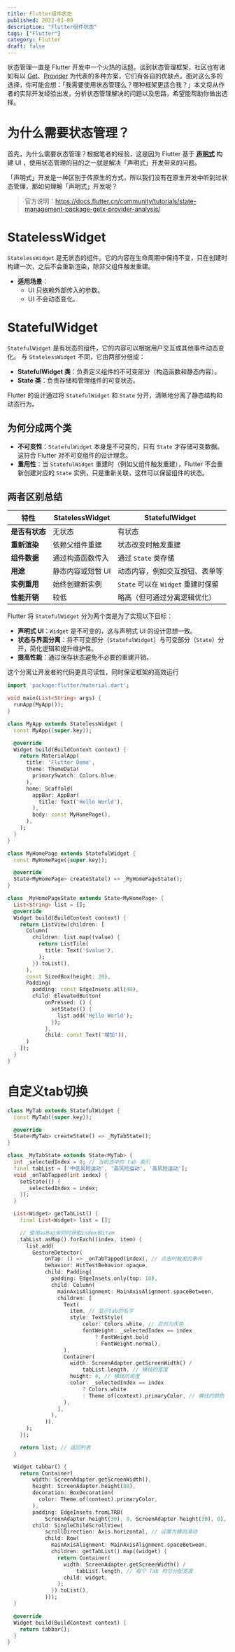 ```yaml
---
title: Flutter组件状态
published: 2022-01-09
description: "Flutter组件状态"
tags: ["Flutter"]
category: Flutter
draft: false
---
```

状态管理一直是 Flutter 开发中一个火热的话题。谈到状态管理框架，社区也有诸如有以 [Get](https://pub.flutter-io.cn/packages/get)、[Provider](https://pub.flutter-io.cn/packages/provider) 为代表的多种方案，它们有各自的优缺点。面对这么多的选择，你可能会想：「我需要使用状态管理么？哪种框架更适合我？」本文将从作者的实际开发经验出发，分析状态管理解决的问题以及思路，希望能帮助你做出选择。

# 为什么需要状态管理？

首先，为什么需要状态管理？根据笔者的经验，这是因为 Flutter 基于 [**声明式**](https://docs.flutter.cn/resources/architectural-overview#reactive-user-interfaces) 构建 UI ，使用状态管理的目的之一就是解决「声明式」开发带来的问题。

「声明式」开发是一种区别于传原生的方式，所以我们没有在原生开发中听到过状态管理，那如何理解「声明式」开发呢？

> 官方说明：https://docs.flutter.cn/community/tutorials/state-management-package-getx-provider-analysis/

# StatelessWidget

`StatelessWidget` 是无状态的组件。它的内容在生命周期中保持不变，只在创建时构建一次，之后不会重新渲染，除非父组件触发重建。

- **适用场景**：
  - UI 只依赖外部传入的参数。
  - UI 不会动态变化。

# StatefulWidget

`StatefulWidget` 是有状态的组件，它的内容可以根据用户交互或其他事件动态变化。
与 `StatelessWidget` 不同，它由两部分组成：

- **StatefulWidget 类**：负责定义组件的不可变部分（构造函数和静态内容）。
- **State 类**：负责存储和管理组件的可变状态。

Flutter 的设计通过将 `StatefulWidget` 和 `State` 分开，清晰地分离了静态结构和动态行为。

## 为何分成两个类

- **不可变性**：`StatefulWidget` 本身是不可变的，只有 `State` 才存储可变数据。这符合 Flutter 对不可变组件的设计理念。
- **重用性**：当 `StatefulWidget` 重建时（例如父组件触发重建），Flutter 不会重新创建对应的 `State` 实例，只是重新关联，这样可以保留组件的状态。

## 两者区别总结

| **特性**       | **StatelessWidget** | **StatefulWidget**                 |
| -------------- | ------------------- | ---------------------------------- |
| **是否有状态** | 无状态              | 有状态                             |
| **重新渲染**   | 依赖父组件重建      | 状态改变时触发重建                 |
| **组件数据**   | 通过构造函数传入    | 通过 `State` 类存储                |
| **用途**       | 静态内容或短暂 UI   | 动态内容，例如交互按钮、表单等     |
| **实例重用**   | 始终创建新实例      | `State` 可以在 `Widget` 重建时保留 |
| **性能开销**   | 较低                | 略高（但可通过分离逻辑优化）       |

Flutter 将 `StatefulWidget` 分为两个类是为了实现以下目标：

- **声明式 UI**：`Widget` 是不可变的，这与声明式 UI 的设计思想一致。
- **状态与界面分离**：将不可变部分（`StatefulWidget`）与可变部分（`State`）分开，简化逻辑和提升维护性。
- **提高性能**：通过保存状态避免不必要的重建开销。

这个分离让开发者的代码更具可读性，同时保证框架的高效运行

```dart
import 'package:flutter/material.dart';

void main(List<String> args) {
  runApp(MyApp());
}

class MyApp extends StatelessWidget {
  const MyApp({super.key});

  @override
  Widget build(BuildContext context) {
    return MaterialApp(
      title: 'Flutter Demo',
      theme: ThemeData(
        primarySwatch: Colors.blue,
      ),
      home: Scaffold(
        appBar: AppBar(
          title: Text('Hello World'),
        ),
        body: const MyHomePage(),
      ),
    );
  }
}

class MyHomePage extends StatefulWidget {
  const MyHomePage({super.key});

  @override
  State<MyHomePage> createState() => _MyHomePageState();
}

class _MyHomePageState extends State<MyHomePage> {
  List<String> list = [];
  @override
  Widget build(BuildContext context) {
    return ListView(children: [
      Column(
        children: list.map((value) {
          return ListTile(
            title: Text('$value'),
          );
        }).toList(),
      ),
      const SizedBox(height: 20),
      Padding(
        padding: const EdgeInsets.all(40),
        child: ElevatedButton(
            onPressed: () {
              setState(() {
                list.add('Hello World');
              });
            },
            child: const Text('增加')),
      )
    ]);
  }
}
```

# 自定义tab切换

```dart
class MyTab extends StatefulWidget {
  const MyTab({super.key});

  @override
  State<MyTab> createState() => _MyTabState();
}

class _MyTabState extends State<MyTab> {
  int _selectedIndex = 0; // 当前选中的 tab 索引
  final tabList = ['中低风险运动', '高风险运动', '高风险运动'];
  void _onTabTapped(int index) {
    setState(() {
      _selectedIndex = index;
    });
  }

  List<Widget> getTabList() {
    final List<Widget> list = [];

    // 使用asMap来同时获取index和item
    tabList.asMap().forEach((index, item) {
      list.add(
        GestureDetector(
            onTap: () => _onTabTapped(index), // 点击时触发的事件
            behavior: HitTestBehavior.opaque,
            child: Padding(
              padding: EdgeInsets.only(top: 10),
              child: Column(
                mainAxisAlignment: MainAxisAlignment.spaceBetween,
                children: [
                  Text(
                    item, // 显示tab的名字
                    style: TextStyle(
                        color: Colors.white, // 否则为灰色
                        fontWeight: _selectedIndex == index
                            ? FontWeight.bold
                            : FontWeight.normal),
                  ),
                  Container(
                    width: ScreenAdapter.getScreenWidth() /
                        tabList.length, // 横线的宽度
                    height: 4, // 横线的高度
                    color: _selectedIndex == index
                        ? Colors.white
                        : Theme.of(context).primaryColor, // 横线的颜色
                  ),
                ],
              ),
            )),
      );
    });

    return list; // 返回列表
  }

  Widget tabbar() {
    return Container(
        width: ScreenAdapter.getScreenWidth(),
        height: ScreenAdapter.height(88),
        decoration: BoxDecoration(
          color: Theme.of(context).primaryColor,
        ),
        padding: EdgeInsets.fromLTRB(
            ScreenAdapter.height(30), 0, ScreenAdapter.height(30), 0),
        child: SingleChildScrollView(
            scrollDirection: Axis.horizontal, // 设置为横向滑动
            child: Row(
              mainAxisAlignment: MainAxisAlignment.spaceBetween,
              children: getTabList().map((widget) {
                return Container(
                  width: ScreenAdapter.getScreenWidth() /
                      tabList.length, // 每个 Tab 均匀分配宽度
                  child: widget,
                );
              }).toList(),
            )));
  }

  @override
  Widget build(BuildContext context) {
    return tabbar();
  }
}
```

